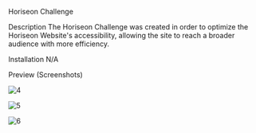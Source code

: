 Horiseon Challenge

Description
The Horiseon Challenge was created in order to optimize the Horiseon Website's accessibility, allowing the site to reach a broader audience with more efficiency.

Installation
N/A

Preview (Screenshots)

![4](https://github.com/maanman25/Horiseon-challenge/assets/69931950/625fc7cb-b411-4783-b29d-1ef6215bcdf1)

![5](https://github.com/maanman25/Horiseon-challenge/assets/69931950/008c72d7-b66e-4524-beac-678eae8dcabe)


![6](https://github.com/maanman25/Horiseon-challenge/assets/69931950/b99c4c4b-dbbd-40fe-8c9b-418bbaf93e68)
